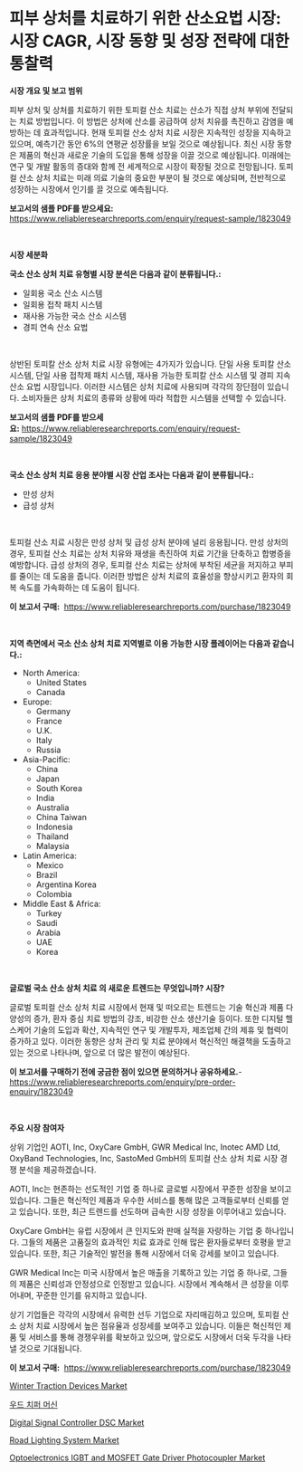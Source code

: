 <p><h1>피부 상처를 치료하기 위한 산소요법 시장: 시장 CAGR, 시장 동향 및 성장 전략에 대한 통찰력</h1></p><p><strong>시장 개요 및 보고 범위</strong></p>
<p><p>피부 상처 및 상처를 치료하기 위한 토피컬 산소 치료는 산소가 직접 상처 부위에 전달되는 치료 방법입니다. 이 방법은 상처에 산소를 공급하여 상처 치유를 촉진하고 감염을 예방하는 데 효과적입니다. 현재 토피컬 산소 상처 치료 시장은 지속적인 성장을 지속하고 있으며, 예측기간 동안 6%의 연평균 성장률을 보일 것으로 예상됩니다. 최신 시장 동향은 제품의 혁신과 새로운 기술의 도입을 통해 성장을 이끌 것으로 예상됩니다. 미래에는 연구 및 개발 활동의 증대와 함께 전 세계적으로 시장이 확장될 것으로 전망됩니다. 토피컬 산소 상처 치료는 미래 의료 기술의 중요한 부분이 될 것으로 예상되며, 전반적으로 성장하는 시장에서 인기를 끌 것으로 예측됩니다.</p></p>
<p><strong>보고서의 샘플 PDF를 받으세요:</strong> <a href="https://www.reliableresearchreports.com/enquiry/request-sample/1823049">https://www.reliableresearchreports.com/enquiry/request-sample/1823049</a></p>
<p>&nbsp;</p>
<p><strong>시장 세분화</strong></p>
<p><strong>국소 산소 상처 치료 유형별 시장 분석은 다음과 같이 분류됩니다.:</strong></p>
<p><ul><li>일회용 국소 산소 시스템</li><li>일회용 접착 패치 시스템</li><li>재사용 가능한 국소 산소 시스템</li><li>경피 연속 산소 요법</li></ul></p>
<p>&nbsp;</p>
<p><p>상반된 토피칼 산소 상처 치료 시장 유형에는 4가지가 있습니다. 단일 사용 토피칼 산소 시스템, 단일 사용 접착제 패치 시스템, 재사용 가능한 토피칼 산소 시스템 및 경피 지속 산소 요법 시장입니다. 이러한 시스템은 상처 치료에 사용되며 각각의 장단점이 있습니다. 소비자들은 상처 치료의 종류와 상황에 따라 적합한 시스템을 선택할 수 있습니다.</p></p>
<p><strong>보고서의 샘플 PDF를 받으세요:</strong>&nbsp;<a href="https://www.reliableresearchreports.com/enquiry/request-sample/1823049">https://www.reliableresearchreports.com/enquiry/request-sample/1823049</a></p>
<p>&nbsp;</p>
<p><strong> 국소 산소 상처 치료 응용 분야별 시장 산업 조사는 다음과 같이 분류됩니다.:</strong></p>
<p><ul><li>만성 상처</li><li>급성 상처</li></ul></p>
<p>&nbsp;</p>
<p><p>토피컬 산소 치료 시장은 만성 상처 및 급성 상처 분야에 널리 응용됩니다. 만성 상처의 경우, 토피컬 산소 치료는 상처 치유와 재생을 촉진하여 치료 기간을 단축하고 합병증을 예방합니다. 급성 상처의 경우, 토피컬 산소 치료는 상처에 부착된 세균을 저지하고 부피를 줄이는 데 도움을 줍니다. 이러한 방법은 상처 치료의 효율성을 향상시키고 환자의 회복 속도를 가속화하는 데 도움이 됩니다.</p></p>
<p><strong>이 보고서 구매:</strong>&nbsp; <a href="https://www.reliableresearchreports.com/purchase/1823049">https://www.reliableresearchreports.com/purchase/1823049</a></p>
<p>&nbsp;</p>
<p><strong>지역 측면에서 국소 산소 상처 치료 지역별로 이용 가능한 시장 플레이어는 다음과 같습니다.:</strong></p>
<p><ul>
    <li>
        North America:
        <ul>
            <li>United States</li>
            <li>Canada</li>
        </ul>
    </li>
    <li>
        Europe:
        <ul>
            <li>Germany</li>
            <li>France</li>
            <li>U.K.</li>
            <li>Italy</li>
            <li>Russia</li>
        </ul>
    </li>
    <li>
        Asia-Pacific:
        <ul>
            <li>China</li>
            <li>Japan</li>
            <li>South Korea</li>
            <li>India</li>
            <li>Australia</li>
            <li>China Taiwan</li>
            <li>Indonesia</li>
            <li>Thailand</li>
            <li>Malaysia</li>
        </ul>
    </li>
    <li>
        Latin America:
        <ul>
            <li>Mexico</li>
            <li>Brazil</li>
            <li>Argentina Korea</li>
            <li>Colombia</li>
        </ul>
    </li>
    <li>
        Middle East & Africa:
        <ul>
            <li>Turkey</li>
            <li>Saudi</li>
            <li>Arabia</li>
            <li>UAE</li>
            <li>Korea</li>
        </ul>
    </li>
    </ul></p>
<p>&nbsp;</p>
<p><strong>글로벌 국소 산소 상처 치료 의 새로운 트렌드는 무엇입니까? 시장?</strong></p>
<p><p>글로벌 토피컬 산소 상처 치료 시장에서 현재 및 떠오르는 트렌드는 기술 혁신과 제품 다양성의 증가, 환자 중심 치료 방법의 강조, 비강한 산소 생산기술 등이다. 또한 디지털 헬스케어 기술의 도입과 확산, 지속적인 연구 및 개발투자, 제조업체 간의 제휴 및 협력이 증가하고 있다. 이러한 동향은 상처 관리 및 치료 분야에서 혁신적인 해결책을 도출하고 있는 것으로 나타나며, 앞으로 더 많은 발전이 예상된다.</p></p>
<p><strong>이 보고서를 구매하기 전에 궁금한 점이 있으면 문의하거나 공유하세요.</strong>- <a href="https://www.reliableresearchreports.com/enquiry/pre-order-enquiry/1823049">https://www.reliableresearchreports.com/enquiry/pre-order-enquiry/1823049</a></p>
<p>&nbsp;</p>
<p><strong>주요 시장 참여자</strong></p>
<p><p>상위 기업인 AOTI, Inc, OxyCare GmbH, GWR Medical Inc, Inotec AMD Ltd, OxyBand Technologies, Inc, SastoMed GmbH의 토피컬 산소 상처 치료 시장 경쟁 분석을 제공하겠습니다.</p><p>AOTI, Inc는 현존하는 선도적인 기업 중 하나로 글로벌 시장에서 꾸준한 성장을 보이고 있습니다. 그들은 혁신적인 제품과 우수한 서비스를 통해 많은 고객들로부터 신뢰를 얻고 있습니다. 또한, 최근 트렌드를 선도하며 급속한 시장 성장을 이루어내고 있습니다.</p><p>OxyCare GmbH는 유럽 시장에서 큰 인지도와 판매 실적을 자랑하는 기업 중 하나입니다. 그들의 제품은 고품질의 효과적인 치료 효과로 인해 많은 환자들로부터 호평을 받고 있습니다. 또한, 최근 기술적인 발전을 통해 시장에서 더욱 강세를 보이고 있습니다.</p><p>GWR Medical Inc는 미국 시장에서 높은 매출을 기록하고 있는 기업 중 하나로, 그들의 제품은 신뢰성과 안정성으로 인정받고 있습니다. 시장에서 계속해서 큰 성장을 이루어내며, 꾸준한 인기를 유지하고 있습니다.</p><p>상기 기업들은 각각의 시장에서 유력한 선두 기업으로 자리매김하고 있으며, 토피컬 산소 상처 치료 시장에서 높은 점유율과 성장세를 보여주고 있습니다. 이들은 혁신적인 제품 및 서비스를 통해 경쟁우위를 확보하고 있으며, 앞으로도 시장에서 더욱 두각을 나타낼 것으로 기대됩니다.</p></p>
<p><strong>이 보고서 구매:</strong>&nbsp;&nbsp;<a href="https://www.reliableresearchreports.com/purchase/1823049">https://www.reliableresearchreports.com/purchase/1823049</a></p>
<p><p><a href="https://github.com/gulaimolin/Market-Research-Report-List-3/blob/main/winter-traction-devices-market.md">Winter Traction Devices Market</a></p><p><a href="https://github.com/vs019sa3m8x/Market-Research-Report-List-1/blob/main/15960814480.md">우드 치퍼 머신</a></p><p><a href="https://issuu.com/reportprime-2/docs/digital-signal-controller-dsc-market-size-2030.ppt">Digital Signal Controller DSC Market</a></p><p><a href="https://github.com/RoccoManning/Market-Research-Report-List-4/blob/main/road-lighting-system-market.md">Road Lighting System Market</a></p><p><a href="https://issuu.com/reportprime-2/docs/optoelectronics-igbt-and-mosfet-gate-driver-photoc">Optoelectronics IGBT and MOSFET Gate Driver Photocoupler Market</a></p></p>
